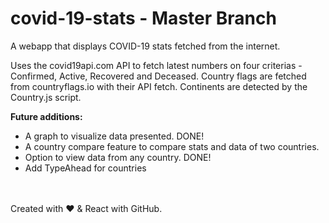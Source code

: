 # covid-19-stats - Master Branch
A webapp that displays COVID-19 stats fetched from the internet.

Uses the covid19api.com API to fetch latest numbers on four criterias - Confirmed, Active, Recovered and Deceased.
Country flags are fetched from countryflags.io with their API fetch.
Continents are detected by the Country.js script.

<b>Future additions:</b>
<ul>
  <li>A graph to visualize data presented. DONE!</li>
  <li>A country compare feature to compare stats and data of two countries.</li>
  <li>Option to view data from any country. DONE!</li>
  <li>Add TypeAhead for countries</li>
</ul>
<br /> <br />
Created with ♥ & React with GitHub.
